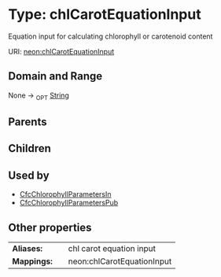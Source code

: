 
# Type: chlCarotEquationInput


Equation input for calculating chlorophyll or carotenoid content

URI: [neon:chlCarotEquationInput](https://data.neonscience.org/chlCarotEquationInput)


## Domain and Range

None ->  <sub>OPT</sub> [String](types/String.md)

## Parents


## Children


## Used by

 * [CfcChlorophyllParametersIn](CfcChlorophyllParametersIn.md)
 * [CfcChlorophyllParametersPub](CfcChlorophyllParametersPub.md)

## Other properties

|  |  |  |
| --- | --- | --- |
| **Aliases:** | | chl carot equation input |
| **Mappings:** | | neon:chlCarotEquationInput |

